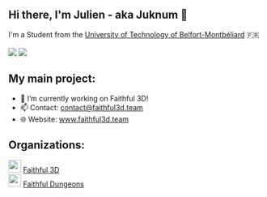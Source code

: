 ## Hi there, I'm Julien - aka Juknum 👋
I'm a Student from the [University of Technology of Belfort-Montbéliard](https://www.utbm.fr/) 🇫🇷  
<br/>
![](https://github-readme-stats.vercel.app/api?username=Juknum&hide_title=true&hide=prs&show_icons=true)
![](https://github-readme-stats.vercel.app/api/top-langs/?username=Juknum&layout=compact&hide_title=true)


## My main project:
- 🔭 I’m currently working on Faithful 3D!
- 📫 Contact: contact@faithful3d.team
- 🌐 Website: www.faithful3d.team

## Organizations:

<img width="25px" src="https://avatars1.githubusercontent.com/u/66220778?s=200&v=4"/> [Faithful 3D](https://github.com/Faithful3D)
<br/>
<img width="25px" src="https://avatars0.githubusercontent.com/u/66944654?s=200&v=4"/> [Faithful Dungeons](https://github.com/Faithful-Dungeons)
